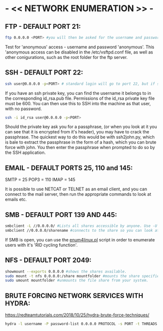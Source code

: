 # - << NETWORK ENUMERATION >> - #
## FTP - DEFAULT PORT 21: ##
  ```bash
  ftp 0.0.0.0 <PORT> #you will then be asked for the username and password.
  ```
  Test for 'anonymous' access - username and password 'anonymous'.
  This 'anonymous access can be disabled in the /etc/vsftpd.conf file, as well as other conigurations, such as the root folder for the ftp server.
  

## SSH - DEFAULT PORT 22: ##
  ```bash
  ssh user@0.0.0.0 -p<PORT> # standard login will go to port 22, but if ssh is on a non standard port you use the -p to specify the port.
  ```
  If you have an ssh private key, you can find the username it belongs to in the corresponding id_rsa.pub file. Permissions of the id_rsa private key file must be 600. You can then use this to SSH into the machine as that user, with no password. 
  ```bash
  ssh -i id_rsa user@0.0.0.0 -p<PORT>
  ```
  Should the private key ask you for a passphrase, (or when you look at it you can see that it is encrypted from it's header), you may have to crack the passphrase. The quickest way to do this would be with ssh2john.py, which is bale to extract the passphrase in the form of a hash, which you can brute force with john. You then enter the passphrase when prompted to do so by the SSH application.
  

## EMAIL - DEFAULT PORTS 25, 110 and 145: ##
SMTP = 25
POP3 = 110
IMAP = 145


It is possible to use NETCAT or TELNET as an email client, and you can connect to the mail server, then run the appropriate commands to look at emails etc.


## SMB - DEFAULT PORT 139 AND 445: ##
```bash 
smbclient -L //0.0.0.0/ #Lists all shares accessible by anyone. Use -U to specify a username.
smbclient //0.0.0.0/sharename #connects to the share so you can look at the files on it.
```
If SMB is open, you can use the [enum4linux.pl](https://github.com/CiscoCXSecurity/enum4linux) script in order to enumerate users with it's 'RID cycling function'.


## NFS - DEFAULT PORT 2049: ##
```bash
showmount --exports 0.0.0.0 #shows the shares available.
sudo mount -t nfs 0.0.0.0:/share mountfolder #mounts the share specified from the ip, to the folder which you have created called mountfolder.
sudo umount mountfolder #unmounts the file share from your system.
```

## BRUTE FORCING NETWORK SERVICES WITH HYDRA: ##
https://redteamtutorials.com/2018/10/25/hydra-brute-force-techniques/
```bash
hydra -l username -P password-list 0.0.0.0 PROTOCOL -s PORT -t THREADS -V -f
```

